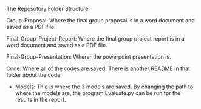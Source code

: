 The Reposotory Folder Structure

Group-Proposal:             Where the final group proposal is in a word document and saved as a PDF file. 

Final-Group-Project-Report: Where the final group project report is in a word document and saved as a PDF file.

Final-Group-Presentation:   Wherer the powerpoint presentation is. 

Code:                       Where all of the codes are saved. There is another README in that folder about the code
  - Models:                 Thie is where the 3 models are saved. By changing the path to where the models are, the program
                            Evaluate.py can be run fpr the results in the report. 
